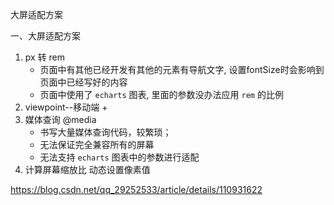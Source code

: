 大屏适配方案

一、大屏适配方案

1. px 转 rem
   + 页面中有其他已经开发有其他的元素有导航文字, 设置fontSize时会影响到页面中已经写好的内容
   + 页面中使用了 `echarts` 图表, 里面的参数没办法应用 `rem` 的比例
2. viewpoint--移动端
   + 
3. 媒体查询 @media
   + 书写大量媒体查询代码，较繁琐；
   + 无法保证完全兼容所有的屏幕
   + 无法支持 `echarts` 图表中的参数进行适配
4. 计算屏幕缩放比 动态设置像素值

https://blog.csdn.net/qq_29252533/article/details/110931622